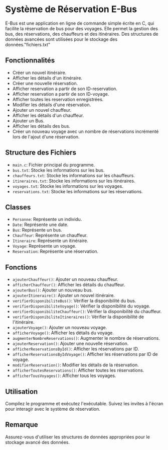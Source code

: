 # Système de Réservation E-Bus

E-Bus est une application en ligne de commande simple écrite en C, qui facilite la réservation de bus pour des voyages. Elle permet la gestion des bus, des réservations, des chauffeurs et des itinéraires. Des structures de données avancées sont utilisées pour le stockage des données."fichiers.txt"

## Fonctionnalités
- Créer un nouvel itinéraire.
- Afficher les détails d'un itinéraire.
- Créer une nouvelle réservation.
- Afficher reservation a partir de son ID-reservation.
- Afficher reservation a partir de son ID-voyage.
- Afficher toutes les reservation enregistrées.
- Modifier les détails d'une réservation.
- Ajouter un nouvel chauffeur.
- Afficher les détails d'un chauffeur.
- Ajouter un Bus.
- Afficher les détails des bus.
- Créer un nouveau voyage avec un nombre de réservations incrémenté lors de l'ajout d'une réservation.


## Structure des Fichiers

- `main.c`: Fichier principal du programme.
- `bus.txt`: Stocke les informations sur les bus.
- `chauffeurs.txt`: Stocke les informations sur les chauffeurs.
- `itineraires.txt`: Stocke les informations sur les itinéraires.
- `voyages.txt`: Stocke les informations sur les voyages.
- `reservations.txt`: Stocke les informations sur les réservations.

## Classes

- `Personne`: Représente un individu.
- `Date`: Représente une date.
- `Bus`: Représente un bus.
- `Chauffeur`: Représente un chauffeur.
- `Itineraire`: Représente un itinéraire.
- `Voyage`: Représente un voyage.
- `Reservation`: Représente une réservation.

## Fonctions

- `ajouterChauffeur()`: Ajouter un nouveau chauffeur.
- `afficherChauffeur()`: Afficher les détails du chauffeur.
- `ajouterBus()`: Ajouter un nouveau bus.
- `ajouterItineraire()`: Ajouter un nouvel itinéraire.
- `verifierDisponibiliteBus()`: Vérifier la disponibilité du bus.
- `verifierDisponibiliteVoyage()`: Vérifier la disponibilité du voyage.
- `verifierDisponibiliteChauffeur()`: Vérifier la disponibilité du chauffeur.
- `verifierDisponibiliteItineraires()`: Vérifier la disponibilité de l'itinéraire.
- `ajouterVoyage()`: Ajouter un nouveau voyage.
- `afficherVoyage()`: Afficher les détails du voyage.
- `augmenterNombreReservations()`: Augmenter le nombre de réservations.
- `ajouterReservation()`: Ajouter une nouvelle réservation.
- `afficherReservationsById()`: Afficher les réservations par ID.
- `afficherReservationsByIdVoyage()`: Afficher les réservations par ID de voyage.
- `modifierReservation()`: Modifier les détails de la réservation.
- `afficherToutesReservations()`: Afficher toutes les réservations.
- `afficherTousVoyages()`: Afficher tous les voyages.

## Utilisation

Compilez le programme et exécutez l'exécutable. Suivez les invites à l'écran pour interagir avec le système de réservation.

## Remarque

Assurez-vous d'utiliser les structures de données appropriées pour le stockage avancé des données.

